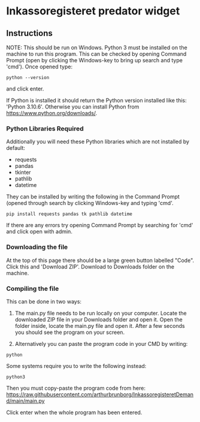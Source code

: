 # Inkassoregisteret predator widget

## Instructions

NOTE: This should be run on Windows.
Python 3 must be installed on the machine to run this program.
This can be checked by opening Command Prompt (open by clicking the Windows-key to bring up search and type 'cmd'). Once opened type:
```
python --version
```
and click enter. 

If Python is installed it should return the Python version installed like this: 'Python 3.10.6'. Otherwise you can install Python from https://www.python.org/downloads/.

### Python Libraries Required
Additionally you will need these Python libraries which are not installed by default:
- requests
- pandas
- tkinter
- pathlib
- datetime

They can be installed by writing the following in the Command Prompt (opened through search by clicking Windows-key and typing 'cmd'.

```
pip install requests pandas tk pathlib datetime
```

If there are any errors try opening Command Prompt by searching for 'cmd' and click open with admin.

### Downloading the file

At the top of this page there should be a large green button labelled "Code". Click this and 'Download ZIP'. Download to Downloads folder on the machine.

### Compiling the file

This can be done in two ways:

1. The main.py file needs to be run locally on your computer. Locate the downloaded ZIP file in your Downloads folder and open it. Open the folder inside, locate the main.py file and open it. After a few seconds you should see the program on your screen.

2. Alternatively you can paste the program code in your CMD by writing:
```
python
```
Some systems require you to write the following instead:
```
python3
```

Then you must copy-paste the program code from here: https://raw.githubusercontent.com/arthurbrunborg/InkassoregisteretDemand/main/main.py

Click enter when the whole program has been entered.
